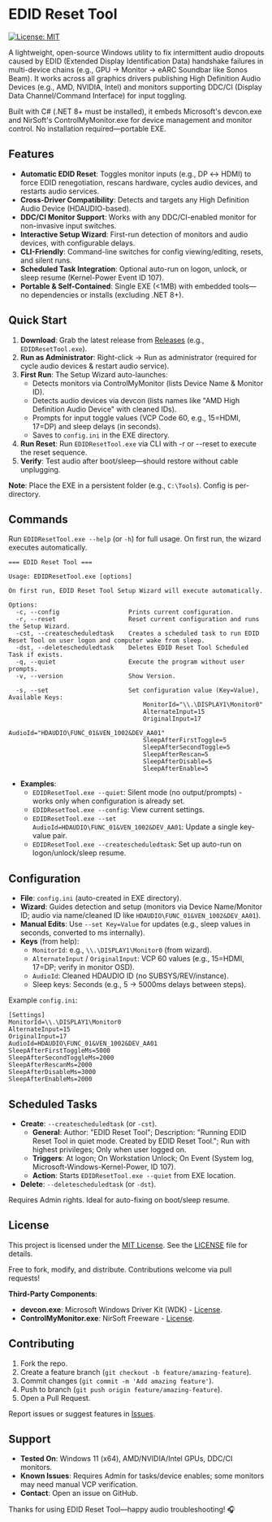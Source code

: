 ﻿# EDID Reset Tool

[![License: MIT](https://img.shields.io/badge/License-MIT-yellow.svg)](https://opensource.org/licenses/MIT)

A lightweight, open-source Windows utility to fix intermittent audio dropouts caused by EDID (Extended Display Identification Data) handshake failures in multi-device chains (e.g., GPU → Monitor → eARC Soundbar like Sonos Beam). It works across all graphics drivers publishing High Definition Audio Devices (e.g., AMD, NVIDIA, Intel) and monitors supporting DDC/CI (Display Data Channel/Command Interface) for input toggling.

Built with C# (.NET 8+ must be installed), it embeds Microsoft's devcon.exe and NirSoft's ControlMyMonitor.exe for device management and monitor control. No installation required—portable EXE.

## Features

- **Automatic EDID Reset**: Toggles monitor inputs (e.g., DP ↔ HDMI) to force EDID renegotiation, rescans hardware, cycles audio devices, and restarts audio services.
- **Cross-Driver Compatibility**: Detects and targets any High Definition Audio Device (HDAUDIO-based).
- **DDC/CI Monitor Support**: Works with any DDC/CI-enabled monitor for non-invasive input switches.
- **Interactive Setup Wizard**: First-run detection of monitors and audio devices, with configurable delays.
- **CLI-Friendly**: Command-line switches for config viewing/editing, resets, and silent runs.
- **Scheduled Task Integration**: Optional auto-run on logon, unlock, or sleep resume (Kernel-Power Event ID 107).
- **Portable & Self-Contained**: Single EXE (<1MB) with embedded tools—no dependencies or installs (excluding .NET 8+).

## Quick Start

1. **Download**: Grab the latest release from [Releases](https://github.com/Flawkee/EDID-Reset-Tool/releases) (e.g., `EDIDResetTool.exe`).
2. **Run as Administrator**: Right-click → Run as administrator (required for cycle audio devices & restart audio service).
3. **First Run**: The Setup Wizard auto-launches:
   - Detects monitors via ControlMyMonitor (lists Device Name & Monitor ID).
   - Detects audio devices via devcon (lists names like "AMD High Definition Audio Device" with cleaned IDs).
   - Prompts for input toggle values (VCP Code 60, e.g., 15=HDMI, 17=DP) and sleep delays (in seconds).
   - Saves to `config.ini` in the EXE directory.
4. **Run Reset**: Run `EDIDResetTool.exe` via CLI with -r or --reset to execute the reset sequence.
5. **Verify**: Test audio after boot/sleep—should restore without cable unplugging.

**Note**: Place the EXE in a persistent folder (e.g., `C:\Tools`). Config is per-directory.

## Commands

Run `EDIDResetTool.exe --help` (or `-h`) for full usage. On first run, the wizard executes automatically.

```
=== EDID Reset Tool ===

Usage: EDIDResetTool.exe [options]

On first run, EDID Reset Tool Setup Wizard will execute automatically.

Options:
  -c, --config                   Prints current configuration.
  -r, --reset                    Reset current configuration and runs the Setup Wizard.
  -cst, --createscheduledtask    Creates a scheduled task to run EDID Reset Tool on user logon and computer wake from sleep.
  -dst, --deletescheduledtask    Deletes EDID Reset Tool Scheduled Task if exists.
  -q, --quiet                    Execute the program without user prompts.
  -v, --version                  Show Version.

  -s, --set                      Set configuration value (Key=Value), Available Keys:
                                     MonitorId="\\.\DISPLAY1\Monitor0"
                                     AlternateInput=15
                                     OriginalInput=17
                                     AudioId="HDAUDIO\FUNC_01&VEN_1002&DEV_AA01"
                                     SleepAfterFirstToggle=5
                                     SleepAfterSecondToggle=5
                                     SleepAfterRescan=5
                                     SleepAfterDisable=5
                                     SleepAfterEnable=5
```

- **Examples**:
  - `EDIDResetTool.exe --quiet`: Silent mode (no output/prompts) - works only when configuration is already set.
  - `EDIDResetTool.exe --config`: View current settings.
  - `EDIDResetTool.exe --set AudioId=HDAUDIO\FUNC_01&VEN_1002&DEV_AA01`: Update a single key-value pair.
  - `EDIDResetTool.exe --createscheduledtask`: Set up auto-run on logon/unlock/sleep resume.

## Configuration

- **File**: `config.ini` (auto-created in EXE directory).
- **Wizard**: Guides detection and setup (monitors via Device Name/Monitor ID; audio via name/cleaned ID like `HDAUDIO\FUNC_01&VEN_1002&DEV_AA01`).
- **Manual Edits**: Use `--set Key=Value` for updates (e.g., sleep values in seconds, converted to ms internally).
- **Keys** (from help):
  - `MonitorId`: e.g., `\\.\DISPLAY1\Monitor0` (from wizard).
  - `AlternateInput` / `OriginalInput`: VCP 60 values (e.g., 15=HDMI, 17=DP; verify in monitor OSD).
  - `AudioId`: Cleaned HDAUDIO ID (no SUBSYS/REV/instance).
  - Sleep keys: Seconds (e.g., 5 → 5000ms delays between steps).

Example `config.ini`:
```
[Settings]
MonitorId=\\.\DISPLAY1\Monitor0
AlternateInput=15
OriginalInput=17
AudioId=HDAUDIO\FUNC_01&VEN_1002&DEV_AA01
SleepAfterFirstToggleMs=5000
SleepAfterSecondToggleMs=2000
SleepAfterRescanMs=2000
SleepAfterDisableMs=3000
SleepAfterEnableMs=2000
```

## Scheduled Tasks

- **Create**: `--createscheduledtask` (or `-cst`).
  - **General**: Author: "EDID Reset Tool"; Description: "Running EDID Reset Tool in quiet mode. Created by EDID Reset Tool."; Run with highest privileges; Only when user logged on.
  - **Triggers**: At logon; On Workstation Unlock; On Event (System log, Microsoft-Windows-Kernel-Power, ID 107).
  - **Action**: Starts `EDIDResetTool.exe --quiet` from EXE location.
- **Delete**: `--deletescheduledtask` (or `-dst`).

Requires Admin rights. Ideal for auto-fixing on boot/sleep resume.

## License

This project is licensed under the [MIT License](LICENSE). See the [LICENSE](LICENSE) file for details.

Free to fork, modify, and distribute. Contributions welcome via pull requests!

**Third-Party Components**:
- **devcon.exe**: Microsoft Windows Driver Kit (WDK) - [License](https://docs.microsoft.com/en-us/windows-hardware/drivers/devtest/devcon).
- **ControlMyMonitor.exe**: NirSoft Freeware - [License](https://www.nirsoft.net/utils/control_my_monitor.html).

## Contributing

1. Fork the repo.
2. Create a feature branch (`git checkout -b feature/amazing-feature`).
3. Commit changes (`git commit -m 'Add amazing feature'`).
4. Push to branch (`git push origin feature/amazing-feature`).
5. Open a Pull Request.

Report issues or suggest features in [Issues](https://github.com/Flawkee/EDID-Reset-Tool/issues).

## Support

- **Tested On**: Windows 11 (x64), AMD/NVIDIA/Intel GPUs, DDC/CI monitors.
- **Known Issues**: Requires Admin for tasks/device enables; some monitors may need manual VCP verification.
- **Contact**: Open an issue on GitHub.

Thanks for using EDID Reset Tool—happy audio troubleshooting! 🎧